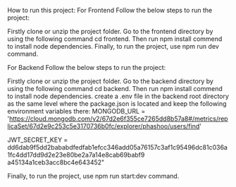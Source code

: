 How to run this project:
For Frontend
Follow the below steps to run the project:

Firstly clone or unzip the project folder.
Go to the frontend directory by using the following command cd frontend.
Then run npm install commend to install node dependencies.
Finally, to run the project, use npm run dev command.


For Backend
Follow the below steps to run the project:

Firstly clone or unzip the project folder.
Go to the backend directory by using the following command  cd backend.
Then run npm install commend to install node dependencies.
create a .env file in the backend root directory as the same level where the package.json is located and keep the following environment variables there:
MONGODB_URL = 'https://cloud.mongodb.com/v2/67d2e6f355ce7265dd8b57a8#/metrics/replicaSet/67d2e9c253c5e3170736b0fc/explorer/phashoo/users/find'

JWT_SECRET_KEY = dd6dab9f5dd2bababdfedfab1efcc346add05a76157c3af1c95496dc81c036a1fc4dd17dd9d2e23e80be2a7a14e8cab69babf9
                 a45134a1ceb3acc8bc4e643452"


Finally, to run the project, use npm run start:dev command.

